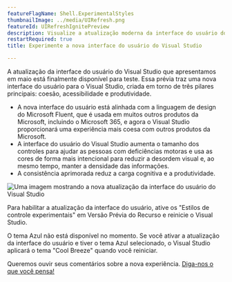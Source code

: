 ```yaml
---
featureFlagName: Shell.ExperimentalStyles
thumbnailImage: ../media/UIRefresh.png
featureId: UIRefreshIgnitePreview
description: Visualize a atualização moderna da interface do usuário do Visual Studio.
restartRequired: true
title: Experimente a nova interface do usuário do Visual Studio

---
```


A atualização da interface do usuário do Visual Studio que apresentamos em maio está finalmente disponível para teste. Essa prévia traz uma nova interface do usuário para o Visual Studio, criada em torno de três pilares principais: coesão, acessibilidade e produtividade.
- A nova interface do usuário está alinhada com a linguagem de design do Microsoft Fluent, que é usada em muitos outros produtos da Microsoft, incluindo o Microsoft 365, e agora o Visual Studio proporcionará uma experiência mais coesa com outros produtos da Microsoft.
- A interface do usuário do Visual Studio aumenta o tamanho dos controles para ajudar as pessoas com deficiências motoras e usa as cores de forma mais intencional para reduzir a desordem visual e, ao mesmo tempo, manter a densidade das informações.
- A consistência aprimorada reduz a carga cognitiva e a produtividade.
 
![Uma imagem mostrando a nova atualização da interface do usuário do Visual Studio](../media/UIRefresh.png)
 
Para habilitar a atualização da interface do usuário, ative os "Estilos de controle experimentais" em Versão Prévia do Recurso e reinicie o Visual Studio.
 
O tema Azul não está disponível no momento. Se você ativar a atualização da interface do usuário e tiver o tema Azul selecionado, o Visual Studio aplicará o tema "Cool Breeze" quando você reiniciar.
 
Queremos ouvir seus comentários sobre a nova experiência. [Diga-nos o que você pensa!](https://aka.ms/uirefresh179devcomm)
